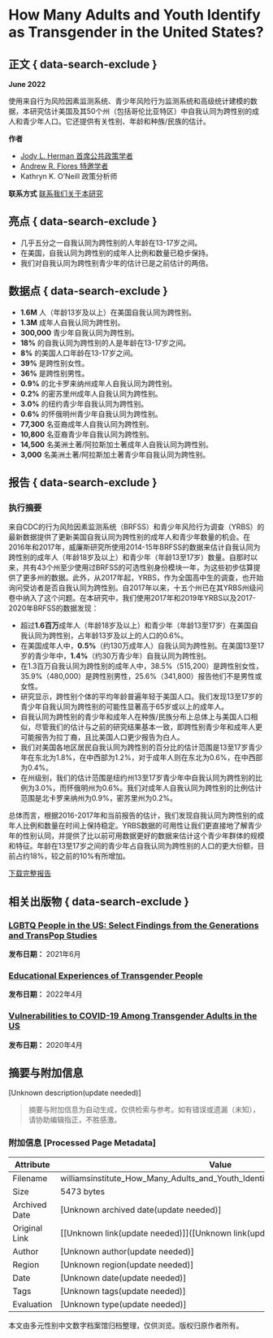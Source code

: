 # How Many Adults and Youth Identify as Transgender in the United States?

## 正文 { data-search-exclude }


**June 2022**

使用来自行为风险因素监测系统、青少年风险行为监测系统和高级统计建模的数据，本研究估计美国及其50个州（包括哥伦比亚特区）中自我认同为跨性别的成人和青少年人口。它还提供有关性别、年龄和种族/民族的估计。

**作者**
- [Jody L. Herman 首席公共政策学者](https://williamsinstitute.law.ucla.edu/experts/jody-l-herman/)
- [Andrew R. Flores 特邀学者](https://williamsinstitute.law.ucla.edu/experts/andrew-r-flores/)
- Kathryn K. O’Neill 政策分析师

**联系方式**
[联系我们关于本研究](mailto:williamsinstitute@law.ucla.edu)

## 亮点 { data-search-exclude }

- 几乎五分之一自我认同为跨性别的人年龄在13-17岁之间。
- 在美国，自我认同为跨性别的成年人比例和数量已稳步保持。
- 我们对自我认同为跨性别青少年的估计已是之前估计的两倍。

## 数据点 { data-search-exclude }

- **1.6M** 人（年龄13岁及以上）在美国自我认同为跨性别。
- **1.3M** 成年人自我认同为跨性别。
- **300,000** 青少年自我认同为跨性别。
- **18%** 的自我认同为跨性别的人是年龄在13-17岁之间。
- **8%** 的美国人口年龄在13-17岁之间。
- **39%** 是跨性别女性。
- **36%** 是跨性别男性。
- **0.9%** 的北卡罗来纳州成年人自我认同为跨性别。
- **0.2%** 的密苏里州成年人自我认同为跨性别。
- **3.0%** 的纽约青少年自我认同为跨性别。
- **0.6%** 的怀俄明州青少年自我认同为跨性别。
- **77,300** 名亚裔成年人自我认同为跨性别。
- **10,800** 名亚裔青少年自我认同为跨性别。
- **14,500** 名美洲土著/阿拉斯加土著成年人自我认同为跨性别。
- **3,000** 名美洲土著/阿拉斯加土著青少年自我认同为跨性别。

## 报告 { data-search-exclude }

### 执行摘要

来自CDC的行为风险因素监测系统（BRFSS）和青少年风险行为调查（YRBS）的最新数据提供了更新美国自我认同为跨性别的成年人和青少年数量的机会。在2016年和2017年，威廉斯研究所使用2014-15年BRFSS的数据来估计自我认同为跨性别的成年人（年龄18岁及以上）和青少年（年龄13至17岁）数量。自那时以来，共有43个州至少使用过BRFSS的可选性别身份模块一年，为这些初步估算提供了更多州的数据。此外，从2017年起，YRBS，作为全国高中生的调查，也开始询问受访者是否自我认同为跨性别。自2017年以来，十五个州已在其YRBS州级问卷中纳入了这个问题。在本研究中，我们使用2017年和2019年YRBS以及2017-2020年BRFSS的数据发现：

- 超过**1.6百万**成年人（年龄18岁及以上）和青少年（年龄13至17岁）在美国自我认同为跨性别，占年龄13岁及以上的人口的0.6%。
- 在美国成年人中，**0.5%**（约130万成年人）自我认同为跨性别。在美国13至17岁的青少年中，**1.4%**（约30万青少年）自我认同为跨性别。
- 在1.3百万自我认同为跨性别的成年人中，38.5%（515,200）是跨性别女性，35.9%（480,000）是跨性别男性，25.6%（341,800）报告他们不是男性或女性。
- 研究显示，跨性别个体的平均年龄普遍年轻于美国人口。我们发现13至17岁的青少年自我认同为跨性别的可能性显著高于65岁或以上的成年人。
- 自我认同为跨性别的青少年和成年人在种族/民族分布上总体上与美国人口相似，尽管我们的估计与之前的研究结果基本一致，即跨性别青少年和成年人更可能报告为拉丁裔，且比美国人口更少报告为白人。
- 我们对美国各地区居民自我认同为跨性别的百分比的估计范围是13至17岁青少年在东北为1.8%，在中西部为1.2%，对于成年人则在东北为0.6%，在中西部为0.4%。
- 在州级别，我们的估计范围是纽约州13至17岁青少年中自我认同为跨性别的比例为3.0%，而怀俄明州为0.6%。我们对成年人自我认同为跨性别的比例估计范围是北卡罗来纳州为0.9%，密苏里州为0.2%。

总体而言，根据2016-2017年和当前报告的估计，我们发现自我认同为跨性别的成年人比例和数量在时间上保持稳定。YRBS数据的可用性让我们更直接地了解青少年的性别认同，并提供了比以前可用数据更好的数据来估计这个青少年群体的规模和特征。年龄在13至17岁之间的青少年占自我认同为跨性别的人口的更大份额，目前占约18%，较之前的10%有所增加。

[下载完整报告](https://williamsinstitute.law.ucla.edu/wp-content/uploads/Trans-Pop-Update-Jun-2022.pdf)

## 相关出版物 { data-search-exclude }

### [LGBTQ People in the US: Select Findings from the Generations and TransPop Studies](https://williamsinstitute.law.ucla.edu/publications/generations-transpop-toplines/)  
**发布日期：** 2021年6月

### [Educational Experiences of Transgender People](https://williamsinstitute.law.ucla.edu/publications/transgender-higher-ed/)  
**发布日期：** 2022年4月

### [Vulnerabilities to COVID-19 Among Transgender Adults in the US](https://williamsinstitute.law.ucla.edu/publications/transgender-covid-19-risk/)  
**发布日期：** 2020年4月
<!-- tcd_original_link https://williamsinstitute.law.ucla.edu/publications/trans-adults-united-states/ -->


## 摘要与附加信息

<!-- tcd_abstract -->
[Unknown description(update needed)]
<!-- tcd_abstract_end -->

> 摘要与附加信息为自动生成，仅供检索与参考。如有错误或遗漏（未知），请协助编辑指正，不胜感激。

### 附加信息 [Processed Page Metadata]

| Attribute       | Value                                  |
|-----------------|----------------------------------------|
| Filename        | williamsinstitute_How_Many_Adults_and_Youth_Identify_as_Transgender_in_the_.md                             |
| Size            | 5473 bytes                           |
| Archived Date   | [Unknown archived date(update needed)]                             |
| Original Link   | [[Unknown link(update needed)]]([Unknown link(update needed)])                       |
| Author          | [Unknown author(update needed)]                               |
| Region          | [Unknown region(update needed)]                               |
| Date            | [Unknown date(update needed)]                                 |
| Tags            | [Unknown tags(update needed)]                                 |
| Evaluation            | [Unknown type(update needed)]                                 |
<!-- tcd_table_end -->

本文由多元性别中文数字档案馆归档整理，仅供浏览。版权归原作者所有。

